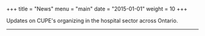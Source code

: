 +++
title = "News"
menu = "main"
date = "2015-01-01"
weight = 10
+++

Updates on CUPE's organizing in the hospital sector across Ontario.

---
